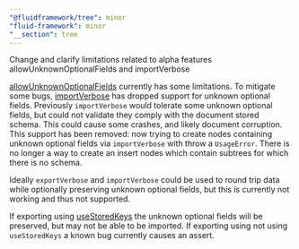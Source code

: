 ```yaml
---
"@fluidframework/tree": minor
"fluid-framework": minor
"__section": tree
---
```

Change and clarify limitations related to alpha features allowUnknownOptionalFields and importVerbose

[allowUnknownOptionalFields](https://fluidframework.com/docs/api/fluid-framework/schemafactoryobjectoptions-interface#allowunknownoptionalfields-propertysignature) currently has some limitations.
To mitigate some bugs, [importVerbose](https://fluidframework.com/docs/api/fluid-framework/treealpha-interface#importverbose-methodsignature) has dropped support for unknown optional fields.
Previously `importVerbose` would tolerate some unknown optional fields, but could not validate they comply with the document stored schema.
This could cause some crashes, and likely document corruption.
This support has been removed: now trying to create nodes containing unknown optional fields via `importVerbose` with throw a `UsageError`.
There is no longer a way to create an insert nodes which contain subtrees for which there is no schema.

Ideally `exportVerbose` and `importVerbose` could be used to round trip data while optionally preserving unknown optional fields, but this is currently not working and thus not supported.

If exporting using [useStoredKeys](https://fluidframework.com/docs/api/fluid-framework/treeencodingoptions-interface#usestoredkeys-propertysignature) the unknown optional fields will be preserved, but may not be able to be imported.
If exporting using not using `useStoredKeys` a known bug currently causes an assert.
